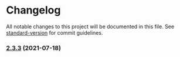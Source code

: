 # Changelog

All notable changes to this project will be documented in this file. See [standard-version](https://github.com/conventional-changelog/standard-version) for commit guidelines.

### [2.3.3](https://github.com/mbank-design/svgo/compare/v2.3.2...v2.3.3) (2021-07-18)
